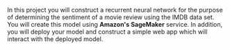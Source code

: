 In this project you will construct a recurrent neural network for the purpose of determining the sentiment of a movie review using 
the IMDB data set. You will create this model using **Amazon's SageMaker** service. In addition, you will deploy your model and 
construct a simple web app which will interact with the deployed model.
